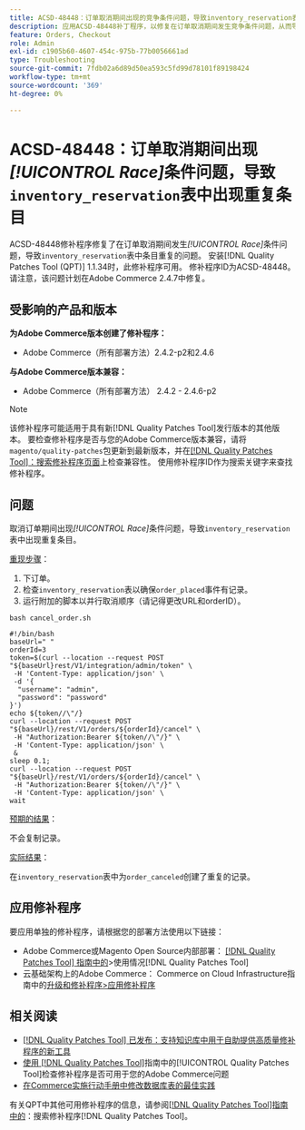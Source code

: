 ```yaml
---
title: ACSD-48448：订单取消期间出现的竞争条件问题，导致inventory_reservation表中出现重复条目
description: 应用ACSD-48448补丁程序，以修复在订单取消期间发生竞争条件问题，从而导致inventory_reservation表中条目重复的Adobe Commerce性能问题。
feature: Orders, Checkout
role: Admin
exl-id: c1905b60-4607-454c-975b-77b0056661ad
type: Troubleshooting
source-git-commit: 7fdb02a6d89d50ea593c5fd99d78101f89198424
workflow-type: tm+mt
source-wordcount: '369'
ht-degree: 0%

---
```


# ACSD-48448：订单取消期间出现&#x200B;*[!UICONTROL Race]*&#x200B;条件问题，导致`inventory_reservation`表中出现重复条目

ACSD-48448修补程序修复了在订单取消期间发生&#x200B;*[!UICONTROL Race]*&#x200B;条件问题，导致`inventory_reservation`表中条目重复的问题。 安装[!DNL Quality Patches Tool (QPT)] 1.1.34时，此修补程序可用。 修补程序ID为ACSD-48448。 请注意，该问题计划在Adobe Commerce 2.4.7中修复。

## 受影响的产品和版本

**为Adobe Commerce版本创建了修补程序：**

* Adobe Commerce（所有部署方法）2.4.2-p2和2.4.6

**与Adobe Commerce版本兼容：**

* Adobe Commerce（所有部署方法） 2.4.2 - 2.4.6-p2

>[!NOTE]
>
>该修补程序可能适用于具有新[!DNL Quality Patches Tool]发行版本的其他版本。 要检查修补程序是否与您的Adobe Commerce版本兼容，请将`magento/quality-patches`包更新到最新版本，并在[[!DNL Quality Patches Tool]：搜索修补程序页面](https://experienceleague.adobe.com/tools/commerce-quality-patches/index.html)上检查兼容性。 使用修补程序ID作为搜索关键字来查找修补程序。

## 问题

取消订单期间出现&#x200B;*[!UICONTROL Race]*&#x200B;条件问题，导致`inventory_reservation`表中出现重复条目。

<u>重现步骤</u>：

1. 下订单。
1. 检查`inventory_reservation`表以确保`order_placed`事件有记录。
1. 运行附加的脚本以并行取消顺序（请记得更改URL和orderID）。

`bash cancel_order.sh`

```
#!/bin/bash
baseUrl=" "
orderId=3
token=$(curl --location --request POST "${baseUrl}rest/V1/integration/admin/token" \
 -H 'Content-Type: application/json' \
 -d '{
  "username": "admin",
  "password": "password"
}')
echo ${token//\"/}
curl --location --request POST "${baseUrl}/rest/V1/orders/${orderId}/cancel" \
 -H "Authorization:Bearer ${token//\"/}" \
 -H 'Content-Type: application/json' \
 &
sleep 0.1;
curl --location --request POST "${baseUrl}/rest/V1/orders/${orderId}/cancel" \
 -H "Authorization:Bearer ${token//\"/}" \
 -H 'Content-Type: application/json' \
wait
```

<u>预期的结果</u>：

不会复制记录。

<u>实际结果</u>：

在`inventory_reservation`表中为`order_canceled`创建了重复的记录。

## 应用修补程序

要应用单独的修补程序，请根据您的部署方法使用以下链接：

* Adobe Commerce或Magento Open Source内部部署： [[!DNL Quality Patches Tool] 指南中的](/help/tools/quality-patches-tool/usage.md)>使用情况[!DNL Quality Patches Tool]
* 云基础架构上的Adobe Commerce： Commerce on Cloud Infrastructure指南中的[升级和修补程序>应用修补程序](https://experienceleague.adobe.com/docs/commerce-cloud-service/user-guide/develop/upgrade/apply-patches.html)

## 相关阅读

* [[!DNL Quality Patches Tool] 已发布：支持知识库中用于自助提供高质量修补程序的新工具](https://experienceleague.adobe.com/en/docs/commerce-operations/tools/quality-patches-tool/quality-patches-tool-to-self-serve-quality-patches)
* [使用 [!DNL Quality Patches Tool]](/help/tools/quality-patches-tool/patches-available-in-qpt/check-patch-for-magento-issue-with-magento-quality-patches.md)指南中的[!UICONTROL Quality Patches Tool]检查修补程序是否可用于您的Adobe Commerce问题
* [在Commerce实施行动手册中修改数据库表的最佳实践](https://experienceleague.adobe.com/en/docs/commerce-operations/implementation-playbook/best-practices/development/modifying-core-and-third-party-tables#why-adobe-recommends-avoiding-modifications)

有关QPT中其他可用修补程序的信息，请参阅[[!DNL Quality Patches Tool]指南中的](https://experienceleague.adobe.com/tools/commerce-quality-patches/index.html)：搜索修补程序[!DNL Quality Patches Tool]。

